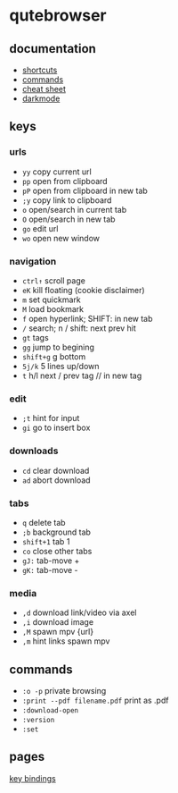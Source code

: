 # qutebrowser

## documentation
- [shortcuts](https://www.maketecheasier.com/cheatsheet/qutebrowser-keyboard-shortcuts/)
- [commands](https://qutebrowser.org/doc/help/commands.html)
- [cheat sheet](qute://help/settings.html#bindings.default)
- [darkmode](https://github.com/qutebrowser/qutebrowser/discussions/5733)

## keys

### urls
- `yy`      copy current url
- `pp`      open from clipboard
- `pP`      open from clipboard in new tab
- `;y`      copy link to clipboard
- `o`       open/search in current tab
- `O`       open/search in new tab
- `go`      edit url
- `wo`      open new window

### navigation
- `ctrl↑`	scroll page
- `eK`      kill floating (cookie disclaimer)
- `m`       set quickmark
- `M`       load bookmark
- `f`       open hyperlink; SHIFT: in new tab
- `/`       search; n / shift: next prev hit
- `gt`      tags
- `gg`      jump to begining
- `shift+g` g bottom
- `5j/k`    5 lines up/down
- `t`       h/l next / prev tag // in new tag

### edit
- `;t`      hint for input
- `gi`      go to insert box

### downloads
- `cd`      clear download
- `ad`      abort download

### tabs
- `q`       delete tab
- `;b`      background tab
- `shift+1` tab 1
- `co`      close other tabs
- `gJ:`     tab-move +
- `gK:`     tab-move -

### media
- `,d`      download link/video via axel
- `,i`      download image
- `,M`      spawn mpv {url}
- `,m`      hint links spawn mpv 

## commands

- `:o -p`                           private browsing
- `:print --pdf filename.pdf`       print as .pdf
- `:download-open`
- `:version`
- `:set`

## pages
[key bindings](qute://bindings/)




